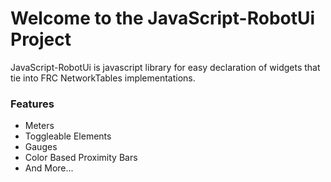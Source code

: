 # Welcome to the JavaScript-RobotUi Project

JavaScript-RobotUi is javascript library for easy declaration of widgets that tie into FRC NetworkTables implementations.


### Features
* Meters
* Toggleable Elements
* Gauges
* Color Based Proximity Bars
* And More...
